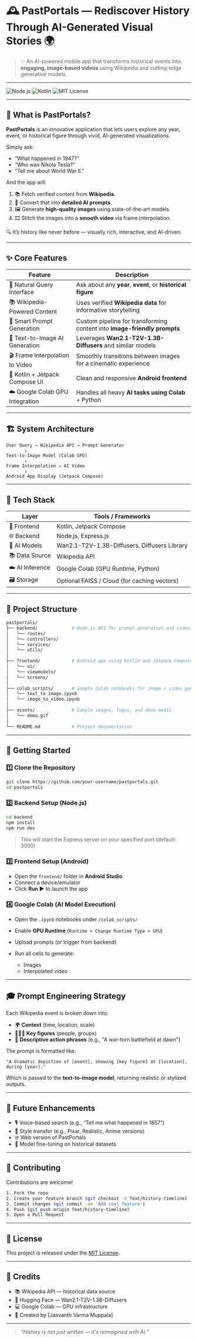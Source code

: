 # 🕰️ PastPortals — Rediscover History Through AI-Generated Visual Stories 🌍

> ✨ An AI-powered mobile app that transforms historical events into **engaging, image-based videos** using Wikipedia and cutting-edge generative models.

---

![Node.js](https://img.shields.io/badge/Backend-Node.js-green?logo=node.js)
![Kotlin](https://img.shields.io/badge/Frontend-Kotlin-orange?logo=kotlin)
![MIT License](https://img.shields.io/badge/License-MIT-blue.svg)

---

## 📖 What is PastPortals?

**PastPortals** is an innovative application that lets users explore any year, event, or historical figure through vivid, AI-generated visualizations.  

Simply ask:
- “What happened in 1947?”
- “Who was Nikola Tesla?”
- “Tell me about World War II.”

And the app will:
1. 📚 Fetch verified content from **Wikipedia**.
2. 🧠 Convert that into **detailed AI prompts**.
3. 🖼️ Generate **high-quality images** using state-of-the-art models.
4. 🎞️ Stitch the images into a **smooth video** via frame interpolation.

🔍 It’s history like never before — visually rich, interactive, and AI-driven.

---

## ✨ Core Features

| Feature                            | Description                                                                 |
|------------------------------------|-----------------------------------------------------------------------------|
| 🧭 Natural Query Interface          | Ask about any **year**, **event**, or **historical figure**                |
| 📚 Wikipedia-Powered Content        | Uses verified **Wikipedia data** for informative storytelling              |
| 🧠 Smart Prompt Generation          | Custom pipeline for transforming content into **image-friendly prompts**   |
| 🎨 Text-to-Image AI Generation      | Leverages **Wan2.1-T2V-1.3B-Diffusers** and similar models                 |
| 🎬 Frame Interpolation to Video     | Smoothly transitions between images for a cinematic experience             |
| 📱 Kotlin + Jetpack Compose UI      | Clean and responsive **Android frontend**                                  |
| ☁️ Google Colab GPU Integration     | Handles all heavy **AI tasks using Colab** + Python                         |

---

## 🏗️ System Architecture

```plaintext
User Query → Wikipedia API → Prompt Generator
       ↓
Text-to-Image Model (Colab GPU)
       ↓
Frame Interpolation → AI Video
       ↓
Android App Display (Jetpack Compose)
````

---

## 🔧 Tech Stack

| Layer           | Tools / Frameworks                           |
| --------------- | -------------------------------------------- |
| 📲 Frontend     | Kotlin, Jetpack Compose                      |
| 🌐 Backend      | Node.js, Express.js                          |
| 🧠 AI Models    | Wan2.1-T2V-1.3B-Diffusers, Diffusers Library |
| 📚 Data Source  | Wikipedia API                                |
| ☁️ AI Inference | Google Colab (GPU Runtime, Python)           |
| 🗃️ Storage     | Optional FAISS / Cloud (for caching vectors) |

---

## 📂 Project Structure

```bash
pastportals/
├── backend/             # Node.js API for prompt generation and video orchestration
│   └── routes/
│   └── controllers/
│   └── services/
│   └── utils/
│
├── frontend/            # Android app using Kotlin and Jetpack Compose
│   └── ui/
│   └── viewmodels/
│   └── screens/
│
├── colab_scripts/       # Google Colab notebooks for image + video generation
│   └── text_to_image.ipynb
│   └── image_to_video.ipynb
│
├── assets/              # Sample images, logos, and demo media
│   └── demo.gif
│
└── README.md            # Project documentation
```

---

## 🚀 Getting Started

### 1️⃣ Clone the Repository

```bash
git clone https://github.com/your-username/pastportals.git
cd pastportals
```

### 2️⃣ Backend Setup (Node.js)

```bash
cd backend
npm install
npm run dev
```

> This will start the Express server on your specified port (default: 3000)

### 3️⃣ Frontend Setup (Android)

* Open the `frontend/` folder in **Android Studio**
* Connect a device/emulator
* Click **Run ▶️** to launch the app

### 4️⃣ Google Colab (AI Model Execution)

* Open the `.ipynb` notebooks under `/colab_scripts/`
* Enable **GPU Runtime** (`Runtime > Change Runtime Type > GPU`)
* Upload prompts (or trigger from backend)
* Run all cells to generate:

  * Images
  * Interpolated video

---

## 🎓 Prompt Engineering Strategy

Each Wikipedia event is broken down into:

* 🌍 **Context** (time, location, scale)
* 🧑‍🤝‍🧑 **Key figures** (people, groups)
* 📜 **Descriptive action phrases** (e.g., "A war-torn battlefield at dawn")

The prompt is formatted like:

```
"A dramatic depiction of [event], showing [key figure] at [location], during [year]."
```

Which is passed to the **text-to-image model**, returning realistic or stylized outputs.

---

## 🧪 Future Enhancements

* 🎙️ Voice-based search (e.g., “Tell me what happened in 1857”)
* 🧬 Style transfer (e.g., Pixar, Realistic, Anime versions)
* 🌐 Web version of PastPortals
* 🧠 Model fine-tuning on historical datasets

---

## 🤝 Contributing

Contributions are welcome!

```bash
1. Fork the repo
2. Create your feature branch (git checkout -b feat/history-timeline)
3. Commit changes (git commit -am 'Add cool feature')
4. Push (git push origin feat/history-timeline)
5. Open a Pull Request
```

---

## 📄 License

This project is released under the [MIT License](LICENSE).

---

## 🙌 Credits

* 📚 Wikipedia API — historical data source
* 🧠 Hugging Face — Wan2.1-T2V-1.3B-Diffusers
* 💻 Google Colab — GPU infrastructure
* 💬 Created by [Jasvanth Varma Muppala]

---

> *"History is not just written — it's reimagined with AI."*

````
